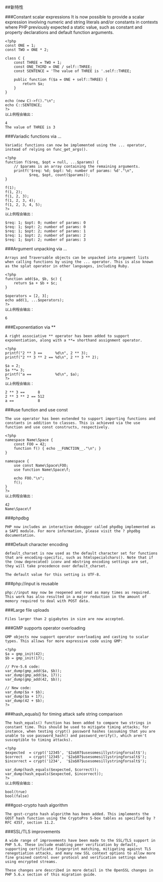 ##新特性

###Constant scalar expressions
	It is now possible to provide a scalar expression involving numeric and string literals and/or constants in contexts where PHP previously expected a static value, such as constant and property declarations and default function arguments.

	<?php
	const ONE = 1;
	const TWO = ONE * 2;

	class C {
		const THREE = TWO + 1;
		const ONE_THIRD = ONE / self::THREE;
		const SENTENCE = 'The value of THREE is '.self::THREE;

		public function f($a = ONE + self::THREE) {
			return $a;
		}
	}

	echo (new C)->f()."\n";
	echo C::SENTENCE;
	?>
	以上例程会输出：

	4
	The value of THREE is 3
	
###Variadic functions via ...

	Variadic functions can now be implemented using the ... operator, instead of relying on func_get_args().

	<?php
	function f($req, $opt = null, ...$params) {
		// $params is an array containing the remaining arguments.
		printf('$req: %d; $opt: %d; number of params: %d'."\n",
			   $req, $opt, count($params));
	}

	f(1);
	f(1, 2);
	f(1, 2, 3);
	f(1, 2, 3, 4);
	f(1, 2, 3, 4, 5);
	?>
	以上例程会输出：

	$req: 1; $opt: 0; number of params: 0
	$req: 1; $opt: 2; number of params: 0
	$req: 1; $opt: 2; number of params: 1
	$req: 1; $opt: 2; number of params: 2
	$req: 1; $opt: 2; number of params: 3
	
###Argument unpacking via ...

	Arrays and Traversable objects can be unpacked into argument lists when calling functions by using the ... operator. This is also known as the splat operator in other languages, including Ruby.

	<?php
	function add($a, $b, $c) {
		return $a + $b + $c;
	}

	$operators = [2, 3];
	echo add(1, ...$operators);
	?>
	以上例程会输出：

	6
	
###Exponentiation via **

	A right associative ** operator has been added to support exponentiation, along with a **= shorthand assignment operator.

	<?php
	printf("2 ** 3 ==      %d\n", 2 ** 3);
	printf("2 ** 3 ** 2 == %d\n", 2 ** 3 ** 2);

	$a = 2;
	$a **= 3;
	printf("a ==           %d\n", $a);
	?>
	以上例程会输出：

	2 ** 3 ==      8
	2 ** 3 ** 2 == 512
	a ==           8
	
###use function and use const

	The use operator has been extended to support importing functions and constants in addition to classes. This is achieved via the use function and use const constructs, respectively.

	<?php
	namespace Name\Space {
		const FOO = 42;
		function f() { echo __FUNCTION__."\n"; }
	}

	namespace {
		use const Name\Space\FOO;
		use function Name\Space\f;

		echo FOO."\n";
		f();
	}
	?>
	以上例程会输出：

	42
	Name\Space\f
	
###phpdbg

	PHP now includes an interactive debugger called phpdbg implemented as a SAPI module. For more information, please visit the ? phpdbg documentation.

###Default character encoding

	default_charset is now used as the default character set for functions that are encoding-specific, such as htmlspecialchars(). Note that if the (now deprecated) iconv and mbstring encoding settings are set, they will take precedence over default_charset.

	The default value for this setting is UTF-8.

###php://input is reusable

	php://input may now be reopened and read as many times as required. This work has also resulted in a major reduction in the amount of memory required to deal with POST data.

###Large file uploads

	Files larger than 2 gigabytes in size are now accepted.

###GMP supports operator overloading

	GMP objects now support operator overloading and casting to scalar types. This allows for more expressive code using GMP:

	<?php
	$a = gmp_init(42);
	$b = gmp_init(17);

	// Pre-5.6 code:
	var_dump(gmp_add($a, $b));
	var_dump(gmp_add($a, 17));
	var_dump(gmp_add(42, $b));

	// New code:
	var_dump($a + $b);
	var_dump($a + 17);
	var_dump(42 + $b);
	?>
	
###hash_equals() for timing attack safe string comparison

	The hash_equals() function has been added to compare two strings in constant time. This should be used to mitigate timing attacks; for instance, when testing crypt() password hashes (assuming that you are unable to use password_hash() and password_verify(), which aren't susceptible to timing attacks).

	<?php
	$expected  = crypt('12345', '$2a$07$usesomesillystringforsalt$');
	$correct   = crypt('12345', '$2a$07$usesomesillystringforsalt$');
	$incorrect = crypt('1234',  '$2a$07$usesomesillystringforsalt$');

	var_dump(hash_equals($expected, $correct));
	var_dump(hash_equals($expected, $incorrect));
	?>
	以上例程会输出：

	bool(true)
	bool(false)
	
###gost-crypto hash algorithm

	The gost-crypto hash algorithm has been added. This implements the GOST hash function using the CryptoPro S-box tables as specified by ? RFC 4357, section 11.2.

###SSL/TLS improvements

	A wide range of improvements have been made to the SSL/TLS support in PHP 5.6. These include enabling peer verification by default, supporting certificate fingerprint matching, mitigating against TLS renegotiation attacks, and many new SSL context options to allow more fine grained control over protocol and verification settings when using encrypted streams.

	These changes are described in more detail in the OpenSSL changes in PHP 5.6.x section of this migration guide.
	